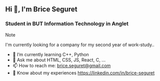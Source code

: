 ## Hi 👋, I'm Brice Seguret
### Student in BUT Information Technology in Anglet
> [!NOTE]
> I'm currently looking for a company for my second year of work-study..
- 🌱 I’m currently learning C++, Python
- 💬 Ask me about HTML, CSS, JS, React, C, ...
- 📫 How to reach me: brice.seguret@gmail.com
- 📄 Know about my experiences https://linkedin.com/in/brice-seguret
<!--
**Briceseg40/Briceseg40** is a ✨ _special_ ✨ repository because its `README.md` (this file) appears on your GitHub profile.

Here are some ideas to get you started:



- 👯 I’m looking to collaborate on ...
- 🤔 I’m looking for help with ...


- 😄 Pronouns: ...
- ⚡ Fun fact: ...
-->
